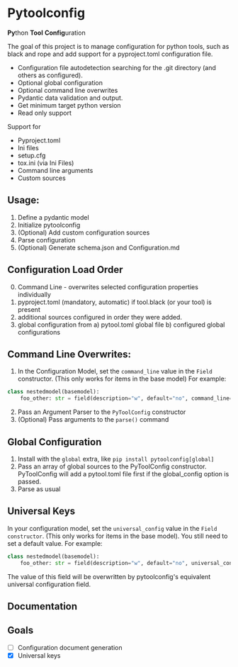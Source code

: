 # Pytoolconfig
**Py**thon **Tool** **Config**uration

The goal of this project is to manage configuration for python tools, such as black and rope and add support for a pyproject.toml configuration file. 
 - Configuration file autodetection searching for the .git directory (and others as configured).
 - Optional global configuration
 - Optional command line overwrites
 - Pydantic data validation and output.
 - Get minimum target python version
 - Read only support 
 
Support for 
- Pyproject.toml 
- Ini files
- setup.cfg 
- tox.ini (via Ini Files)
- Command line arguments
- Custom sources 

## Usage:
1. Define a pydantic model
2. Initialize pytoolconfig 
3. (Optional) Add custom configuration sources 
4. Parse configuration
5. (Optional) Generate schema.json and Configuration.md

## Configuration Load Order
0. Command Line - overwrites selected configuration properties individually
1. pyproject.toml (mandatory, automatic) if tool.black (or your tool) is present
2. additional sources configured in order they were added.
3. global configuration from
 a) pytool.toml global file 
 b) configured global configurations

## Command Line Overwrites:
1. In the Configuration Model, set the ```command_line``` value in the `Field` constructor. (This only works for items in the base model)
For example:
```py 
class nestedmodel(basemodel):
    foo_other: str = field(description="w", default="no", command_line=("--foo", "-f"))
```
2. Pass an Argument Parser to the ```PyToolConfig``` constructor
3. (Optional) Pass arguments to the ```parse()``` command

## Global Configuration
1. Install with the ``global`` extra, like ```pip install pytoolconfig[global]```
2. Pass an array of global sources to the PyToolConfig constructor. PyToolConfig will add a pytool.toml file first if the global_config option is passed.
3. Parse as usual

## Universal Keys
In your configuration model, set the ```universal_config``` value in the `Field constructor`. (This only works for items in the base model). You still need to set a default value.
For example:
```py 
class nestedmodel(basemodel):
    foo_other: str = field(description="w", default="no", universal_config=("min_py_version"))
```
The value of this field will be overwritten by pytoolconfig's equivalent universal configuration field.
## Documentation
## Goals
- [ ] Configuration document generation
- [x] Universal keys
